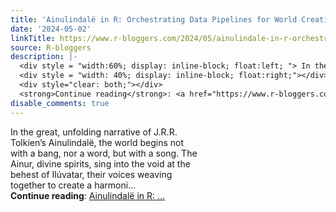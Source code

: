 ```yaml
---
title: 'Ainulindalë in R: Orchestrating Data Pipelines for World Creation'
date: '2024-05-02'
linkTitle: https://www.r-bloggers.com/2024/05/ainulindale-in-r-orchestrating-data-pipelines-for-world-creation/
source: R-bloggers
description: |-
  <div style = "width:60%; display: inline-block; float:left; "> In the great, unfolding narrative of J.R.R. Tolkien’s Ainulindalë, the world begins not with a bang, nor a word, but with a song. The Ainur, divine spirits, sing into the void at the behest of Ilúvatar, their voices weaving together to create a harmoni...</div>
  <div style = "width: 40%; display: inline-block; float:right;"></div>
  <div style="clear: both;"></div>
  <strong>Continue reading</strong>: <a href="https://www.r-bloggers.com/2024/05/ainulindale-in-r-orchestrating-data-pipelines-for-world-creation/">Ainulindalë in R: ...
disable_comments: true
---
```

<div style = "width:60%; display: inline-block; float:left; "> In the great, unfolding narrative of J.R.R. Tolkien’s Ainulindalë, the world begins not with a bang, nor a word, but with a song. The Ainur, divine spirits, sing into the void at the behest of Ilúvatar, their voices weaving together to create a harmoni...</div>
<div style = "width: 40%; display: inline-block; float:right;"></div>
<div style="clear: both;"></div>
<strong>Continue reading</strong>: <a href="https://www.r-bloggers.com/2024/05/ainulindale-in-r-orchestrating-data-pipelines-for-world-creation/">Ainulindalë in R: ...